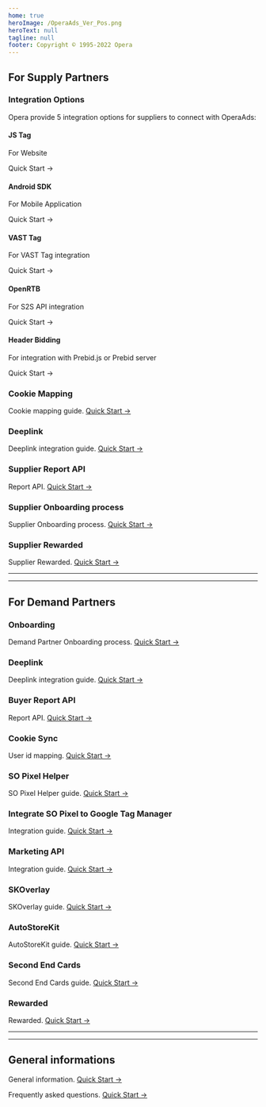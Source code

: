 ```yaml
---
home: true
heroImage: /OperaAds_Ver_Pos.png
heroText: null
tagline: null
footer: Copyright © 1995-2022 Opera
---
```


## For Supply Partners

### Integration Options

Opera provide 5 integration options for suppliers to connect with OperaAds:

<div class="features">
  <div class="feature">
    <h4>JS Tag</h4>
    <p>For Website</p>
    <p>
      <RouterLink to="./ofs/js/">Quick Start →</RouterLink>
    </p>
  </div>

  <div class="feature">
    <h4>Android SDK</h4>
    <p>For Mobile Application</p>
    <p>
      <RouterLink to="./ofs/android/">Quick Start →</RouterLink>
    </p>
  </div>

  <div class="feature">
    <h4>VAST Tag</h4>
    <p>For VAST Tag integration</p>
    <p>
      <RouterLink to="./ofs/vast-tag/">Quick Start →</RouterLink>
    </p>
  </div>

  <div class="feature">
    <h4>OpenRTB</h4>
    <p>For S2S API integration</p>
    <p>
      <RouterLink to="./ofs/openrtb/">Quick Start →</RouterLink>
    </p>
  </div>
  <div class="feature">
    <h4>Header Bidding</h4>
    <p>For integration with Prebid.js or Prebid server</p>
    <p>
      <RouterLink to="./ofs/header-bidding/">Quick Start →</RouterLink>
    </p>
  </div>
  <div class="feature"></div>
</div>

### Cookie Mapping

Cookie mapping guide. [Quick Start →](./ofs/cookie-sync/)

### Deeplink

Deeplink integration guide. [Quick Start →](./ofs/deeplink/)

### Supplier Report API

Report API. [Quick Start →](./ofs/report-api/)

### Supplier Onboarding process

Supplier Onboarding process. [Quick Start →](./ofs/process/)


### Supplier Rewarded

Supplier Rewarded. [Quick Start →](./ofs/rewarded/)

-----
-----

## For Demand Partners

### Onboarding

Demand Partner Onboarding process. [Quick Start →](./ofd/process/)

### Deeplink

Deeplink integration guide. [Quick Start →](./ofd/deeplink/)

### Buyer Report API

Report API. [Quick Start →](./ofd/report-api/)

### Cookie Sync

User id mapping. [Quick Start →](./ofd/cookie-sync/)

### SO Pixel Helper

SO Pixel Helper guide. [Quick Start →](./ofd/pixel-helper)

### Integrate SO Pixel to Google Tag Manager

Integration guide. [Quick Start →](./ofd/integrate-pixel-to-gtm/)

### Marketing API

Integration guide. [Quick Start →](./ofd/marketing-api/)

### SKOverlay

SKOverlay guide. [Quick Start →](./ofd/skoverlay/)

### AutoStoreKit

AutoStoreKit guide. [Quick Start →](./ofd/autostorekit/)

### Second End Cards

Second End Cards guide. [Quick Start →](./ofd/secondendcards/)

### Rewarded

Rewarded. [Quick Start →](./ofd/rewarded/)

-----
-----

## General informations

General information. [Quick Start →](./common/general/)

Frequently asked questions. [Quick Start →](./common/faq/)


